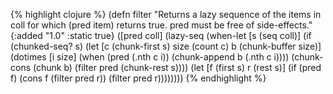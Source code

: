 {% highlight clojure %}
(defn filter
  "Returns a lazy sequence of the items in coll for which
  (pred item) returns true. pred must be free of side-effects."
  {:added "1.0"
   :static true}
  ([pred coll]
   (lazy-seq
    (when-let [s (seq coll)]
      (if (chunked-seq? s)
        (let [c (chunk-first s)
              size (count c)
              b (chunk-buffer size)]
          (dotimes [i size]
              (when (pred (.nth c i))
                (chunk-append b (.nth c i))))
          (chunk-cons (chunk b) (filter pred (chunk-rest s))))
        (let [f (first s) r (rest s)]
          (if (pred f)
            (cons f (filter pred r))
            (filter pred r))))))))
{% endhighlight %}

